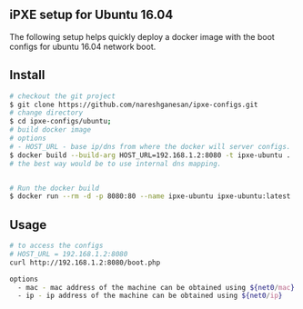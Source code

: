 ## iPXE setup for Ubuntu 16.04

The following setup helps quickly deploy a docker image with the boot configs for ubuntu 16.04 network boot. 

## Install
```bash
# checkout the git project
$ git clone https://github.com/nareshganesan/ipxe-configs.git
# change directory 
$ cd ipxe-configs/ubuntu;
# build docker image
# options
# - HOST_URL - base ip/dns from where the docker will server configs.
$ docker build --build-arg HOST_URL=192.168.1.2:8080 -t ipxe-ubuntu .
# the best way would be to use internal dns mapping.


# Run the docker build
$ docker run --rm -d -p 8080:80 --name ipxe-ubuntu ipxe-ubuntu:latest
```


## Usage

```bash
# to access the configs
# HOST_URL = 192.168.1.2:8080
curl http://192.168.1.2:8080/boot.php

options
  - mac - mac address of the machine can be obtained using ${net0/mac}
  - ip - ip address of the machine can be obtained using ${net0/ip}

```

